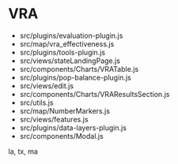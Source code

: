 # VRA

- src/plugins/evaluation-plugin.js
- src/map/vra_effectiveness.js
- src/plugins/tools-plugin.js
- src/views/stateLandingPage.js
- src/components/Charts/VRATable.js
- src/plugins/pop-balance-plugin.js
- src/views/edit.js
- src/components/Charts/VRAResultsSection.js
- src/utils.js
- src/map/NumberMarkers.js
- src/views/features.js
- src/plugins/data-layers-plugin.js
- src/components/Modal.js

la, tx, ma